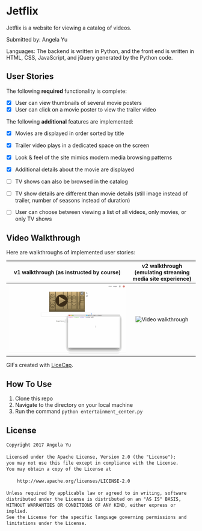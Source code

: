 # Jetflix

Jetflix is a website for viewing a catalog of videos.

Submitted by: Angela Yu

Languages: The backend is written in Python, and the front end is written in HTML, CSS, JavaScript, and jQuery generated by the Python code.

## User Stories

The following **required** functionality is complete:

* [x] User can view thumbnails of several movie posters
* [x] User can click on a movie poster to view the trailer video

The following **additional** features are implemented:
* [x] Movies are displayed in order sorted by title
* [X] Trailer video plays in a dedicated space on the screen
* [x] Look & feel of the site mimics modern media browsing patterns
* [x] Additional details about the movie are displayed
* [ ] TV shows can also be browsed in the catalog
* [ ] TV show details are different than movie details (still image instead of trailer, number of seasons instead of duration)
* [ ] User can choose between viewing a list of all videos, only movies, or only TV shows


## Video Walkthrough 

Here are walkthroughs of implemented user stories:

| v1 walkthrough (as instructed by course) | v2 walkthrough (emulating streaming media site experience) |
|:----:|:----:|
| ![Video walkthrough](anim_jetflix_v1.gif) | ![Video walkthrough](anim_jetflix_v2.gif) |


GIFs created with [LiceCap](http://www.cockos.com/licecap/).

## How To Use

1. Clone this repo
2. Navigate to the directory on your local machine
3. Run the command `python entertainment_center.py`


## License

    Copyright 2017 Angela Yu

    Licensed under the Apache License, Version 2.0 (the "License");
    you may not use this file except in compliance with the License.
    You may obtain a copy of the License at

        http://www.apache.org/licenses/LICENSE-2.0

    Unless required by applicable law or agreed to in writing, software
    distributed under the License is distributed on an "AS IS" BASIS,
    WITHOUT WARRANTIES OR CONDITIONS OF ANY KIND, either express or implied.
    See the License for the specific language governing permissions and
    limitations under the License.